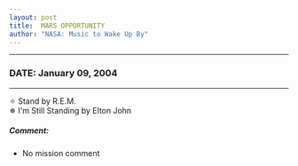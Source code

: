 ```yaml
---
layout: post
title:  MARS OPPORTUNITY
author: "NASA: Music to Wake Up By"
---
```


----
### DATE: January 09, 2004
----
✧ Stand by R.E.M.  &nbsp;<br />✵ I'm Still Standing by Elton John

##### Comment:
* No mission comment

